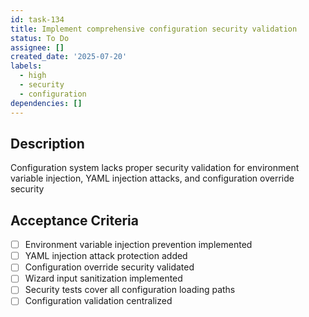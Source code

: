 ```yaml
---
id: task-134
title: Implement comprehensive configuration security validation
status: To Do
assignee: []
created_date: '2025-07-20'
labels:
  - high
  - security
  - configuration
dependencies: []
---
```


## Description

Configuration system lacks proper security validation for environment variable injection, YAML injection attacks, and configuration override security

## Acceptance Criteria

- [ ] Environment variable injection prevention implemented
- [ ] YAML injection attack protection added
- [ ] Configuration override security validated
- [ ] Wizard input sanitization implemented
- [ ] Security tests cover all configuration loading paths
- [ ] Configuration validation centralized
